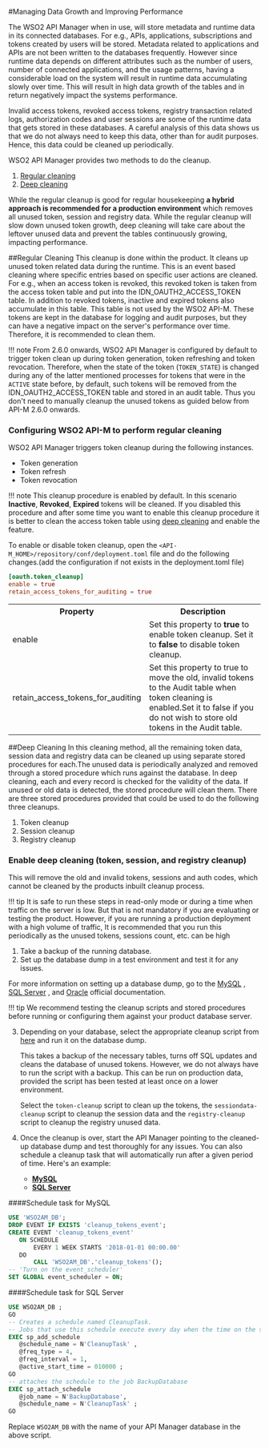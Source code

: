 #Managing Data Growth and Improving Performance

The WSO2 API Manager when in use, will store metadata and runtime data in its connected databases. For e.g., APIs, applications, subscriptions and tokens created by users will be stored. Metadata related to applications and APIs are not been written to the databases frequently. However since runtime data depends on different attributes such as the number of users, number of connected applications, and the usage patterns, having a considerable load on the system will result in runtime data accumulating slowly over time. This will result in high data growth of the tables and in return negatively impact the systems performance. 

Invalid access tokens, revoked access tokens, registry transaction related logs, authorization codes and user sessions are some of the runtime data that gets stored in these databases. A careful analysis of this data shows us that we do not always need to keep this data, other than for audit purposes. Hence, this data could be cleaned up periodically.

WSO2 API Manager provides two methods to do the cleanup.
 
   1.  [Regular cleaning](#regular-cleaning)
   2.  [Deep cleaning](#deep-cleaning)
   
While the regular cleanup is good for regular housekeeping **a hybrid approach is recommended for a production environment** which removes all unused token, session and registry data. While the regular cleanup will slow down unused token growth, deep cleaning  will take care about the leftover unused data and prevent the tables continuously growing, impacting performance.   

##Regular Cleaning
This cleanup is done within the product. It cleans up unused token related data during the runtime. This is an event based cleaning where specific entries based on specific user actions are cleaned. For e.g., when an access token is revoked, this revoked token is taken  from the access token table and put into the IDN_OAUTH2_ACCESS_TOKEN table. In addition to revoked tokens,  inactive and expired tokens also accumulate in this table. This table is not used by the WSO2 API-M. These tokens are kept in the database for logging and audit purposes, but they can have a negative impact on the server's performance over time. Therefore, it is recommended to clean them.

!!! note
    From 2.6.0 onwards, WSO2 API Manager is configured by default to trigger token clean up during token generation, token refreshing and token revocation. Therefore, when the state of the token (`TOKEN_STATE`) is changed during any of the latter mentioned processes for tokens that were in the `ACTIVE` state before, by default, such tokens will be removed from the IDN_OAUTH2_ACCESS_TOKEN table and stored in an audit table. Thus you don't need to manually cleanup the unused tokens as guided below from API-M 2.6.0 onwards.
   
### Configuring WSO2 API-M to perform regular cleaning

WSO2 API Manager triggers token cleanup during the following instances.

-   Token generation
-   Token refresh
-   Token revocation

!!! note
    This cleanup procedure is enabled by default. In this scenario **Inactive**, **Revoked**, **Expired** tokens will be cleaned. If you disabled this procedure and after some time you want to enable this cleanup procedure it is better to clean the access token table using  [deep cleaning](#deep-cleaning) and enable the feature.

To enable or disable token cleanup, open the `<API-M_HOME>/repository/conf/deployment.toml` file and do the following changes.(add the configuration if not exists in the deployment.toml file)

``` toml
[oauth.token_cleanup]
enable = true
retain_access_tokens_for_auditing = true
```

<table>
<colgroup>
<col width="30%" />
<col width="70%" />
</colgroup>
<tr class="even">
<th>Property</th>
<th>Description</th>
</tr>
<tr class="even">
<td>enable</td>
<td>Set this property to <strong>true</strong> to enable token cleanup. Set it to <strong>false</strong> to disable token cleanup.</td>
</tr>
<tr class="even">
<td>retain_access_tokens_for_auditing</td>
<td>Set this property to true to move the old, invalid tokens to the Audit table when token cleaning is enabled.Set it to false if you do not wish to store old tokens in the Audit table.</td>
</tr>
</table>


##Deep Cleaning
In this cleaning method, all the remaining token data, session data and registry data can be cleaned up using separate stored procedures for each.The unused data is periodically analyzed and removed through a stored procedure which runs against the database. In deep cleaning, each and every record is checked for the validity of the data. If unused or old data is detected, the stored procedure will clean them. There are three stored procedures provided that could be used to do the following three cleanups.   

   1. Token cleanup
   2. Session cleanup 
   3. Registry cleanup 
    

### Enable deep cleaning (token, session, and registry cleanup)

This will remove the old and invalid tokens, sessions and auth codes, which cannot be cleaned by the products inbuilt cleanup process.

!!! tip
    It is safe to run these steps in read-only mode or during a time when traffic on the server is low.  But that is not mandatory if you are evaluating or testing the product. However,  if you are running a production deployment with a high volume of traffic, It is recommended that you run this periodically as the  unused tokens, sessions count, etc. can be high

1.  Take a backup of the running database.
2.  Set up the database dump in a test environment and test it for any issues.

   For more information on setting up a database dump, go to the [MySQL](https://dev.mysql.com/doc/refman/5.7/en/mysqldump.html#mysqldump-syntax) , [SQL Server](https://docs.microsoft.com/en-us/sql/relational-databases/backup-restore/create-a-full-database-backup-sql-server) , and [Oracle](https://docs.oracle.com/cd/E11882_01/backup.112/e10642/rcmbckba.htm#BRADV8138) official documentation.

!!! tip
      We recommend testing the cleanup scripts and stored procedures before running or configuring them against your product database server.

3.  Depending on your database, select the appropriate cleanup script from [here](https://github.com/wso2/carbon-identity-framework/tree/master/features/identity-core/org.wso2.carbon.identity.core.server.feature/resources/dbscripts/stored-procedures) and run it on the database dump. 

    This takes a backup of the necessary tables, turns off SQL updates and cleans the database of unused tokens. However, we do not always have to run the script with a backup. This can be run on production data, provided the script has been tested at least once on a lower environment.
  
    Select the `token-cleanup` script to clean up the tokens, the `sessiondata-cleanup` script to cleanup the session data and the `registry-cleanup` script to cleanup the registry unused data.

4.  Once the cleanup is over, start the API Manager pointing to the cleaned-up database dump and test thoroughly for any issues.
   You can also schedule a cleanup task that will automatically run after a given period of time. Here's an example:

    -   [**MySQL**](#schedule-task-for-mysql)
    -   [**SQL Server**](#schedule-task-for-sql-server)
 
####Schedule task for MySQL
``` sql
USE 'WSO2AM_DB';
DROP EVENT IF EXISTS 'cleanup_tokens_event';
CREATE EVENT 'cleanup_tokens_event'
   ON SCHEDULE
       EVERY 1 WEEK STARTS '2018-01-01 00:00.00'
   DO
       CALL 'WSO2AM_DB'.'cleanup_tokens'();
-- 'Turn on the event_scheduler'
SET GLOBAL event_scheduler = ON;

```
####Schedule task for SQL Server

``` sql
USE WSO2AM_DB ;
GO
-- Creates a schedule named CleanupTask.  
-- Jobs that use this schedule execute every day when the time on the server is 01:00.  
EXEC sp_add_schedule
   @schedule_name = N'CleanupTask' ,
   @freq_type = 4,
   @freq_interval = 1,
   @active_start_time = 010000 ;
GO
-- attaches the schedule to the job BackupDatabase
EXEC sp_attach_schedule
   @job_name = N'BackupDatabase',
   @schedule_name = N'CleanupTask' ;
GO
```

Replace `WSO2AM_DB` with the name of your API Manager database in the above script.

